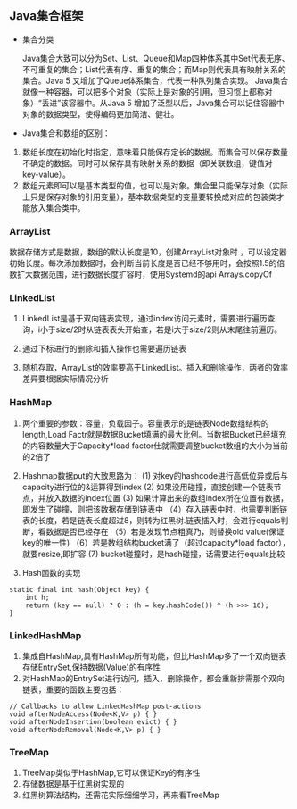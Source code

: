 ## Java集合框架

* 集合分类

  Java集合大致可以分为Set、List、Queue和Map四种体系其中Set代表无序、不可重复的集合；List代表有序、重复的集合；而Map则代表具有映射关系的集合。Java 5 又增加了Queue体系集合，代表一种队列集合实现。
Java集合就像一种容器，可以把多个对象（实际上是对象的引用，但习惯上都称对象）“丢进”该容器中。从Java 5 增加了泛型以后，Java集合可以记住容器中对象的数据类型，使得编码更加简洁、健壮。


* Java集合和数组的区别：

1. 数组长度在初始化时指定，意味着只能保存定长的数据。而集合可以保存数量不确定的数据。同时可以保存具有映射关系的数据（即关联数组，键值对 key-value）。
2. 数组元素即可以是基本类型的值，也可以是对象。集合里只能保存对象（实际上只是保存对象的引用变量），基本数据类型的变量要转换成对应的包装类才能放入集合类中。

### ArrayList
  数据存储方式是数据，数组的默认长度是10，创建ArrayList对象时 ，可以设定器初始长度。每次添加数据时，会判断当前长度是否已经不够用时，会按照1.5的倍数扩大数据范围，进行数据长度扩容时，使用Systemd的api Arrays.copyOf

### LinkedList

1. LinkedList是基于双向链表实现，通过index访问元素时，需要进行遍历查询，i小于size/2时从链表表头开始查，若是i大于size/2则从末尾往前遍历。

2. 通过下标进行的删除和插入操作也需要遍历链表

3. 随机存取，ArrayList的效率要高于LinkedList。插入和删除操作，两者的效率差异要根据实际情况分析

### HashMap

1. 两个重要的参数：容量，负载因子。容量表示的是链表Node数组结构的length,Load Factr就是数据Bucket填满的最大比例。当数据Bucket已经填充的内容数量大于Capacity*load factor仕就需要调整bucket数组的大小为当前的2倍了

2. Hashmap数据put的大致思路为：
     (1) 对key的hashcode进行高低位异或后与capacity进行位的&运算得到index
     (2) 如果没用碰撞，直接创建一个链表节点，并放入数据的index位置
     (3) 如果计算出来的数组index所在位置有数据，即发生了碰撞，则把该数据存储到链表中
    （4）存入链表中时，也需要判断链表的长度，若是链表长度超过8，则转为红黑树.链表插入时，会进行equals判断，看数据是否已经存在
    （5）若是发现节点粗真乃，则替换old value(保证key的唯一性)
    （6）若是数组结构bucket满了（超过capacity*load factor），就要resize,即扩容
     (7) bucket碰撞时，是hash碰撞，话需要进行equals比较

3. Hash函数的实现
```
static final int hash(Object key) {
    int h;
    return (key == null) ? 0 : (h = key.hashCode()) ^ (h >>> 16);
}
```

### LinkedHashMap
1. 集成自HashMap,具有HashMap所有功能，但比HashMap多了一个双向链表存储EntrySet,保持数据(Value)的有序性
2. 对HashMap的EntrySet进行访问，插入，删除操作，都会重新排需那个双向链表，重要的函数主要包括：
```
// Callbacks to allow LinkedHashMap post-actions
void afterNodeAccess(Node<K,V> p) { }
void afterNodeInsertion(boolean evict) { }
void afterNodeRemoval(Node<K,V> p) { }
```

### TreeMap
1. TreeMap类似于HashMap,它可以保证Key的有序性
2. 存储数据是基于红黑树实现的
3. 红黑树算法结构，还需花实际细细学习，再来看TreeMap



